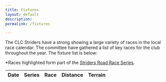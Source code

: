 ```yaml
---
title: Fixtures
layout: default
description:
permalink: /fixtures

---
```


The CLC Striders have a strong showing a large variety of races in the local race calendar. The committee have gathered a list of key races for the club throughout the year. The fixture list is below:

*Races highlighted form part of the [Striders Road Race Series](/roadraceseries).

<table id="site_data_fixtures" style="width:100%">
    <thead>
        <tr>
          <th data-field="Date">Date</th>
          <th data-field="Series">Series</th>
          <th data-field="Race">Race</th>
          <th data-field="Distance">Distance</th>
          <th data-field="Terrain">Terrain</th>
        </tr>
    </thead>
</table>
